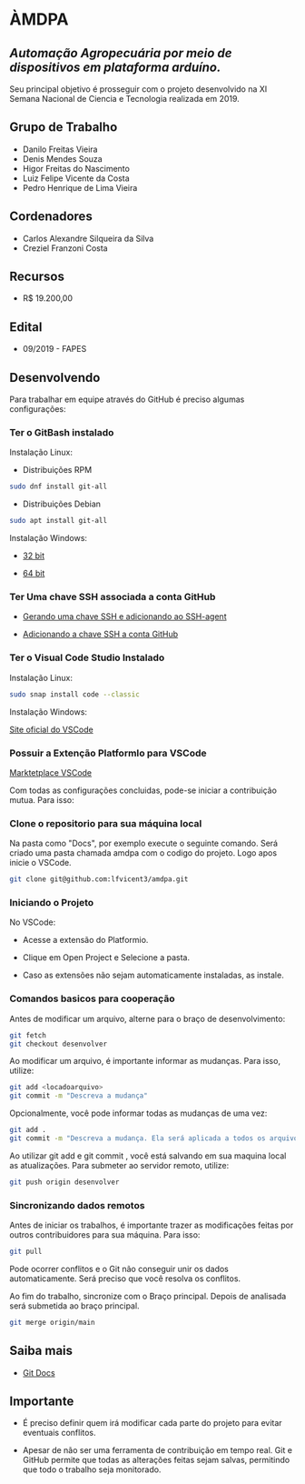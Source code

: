# ÀMDPA

## _Automação Agropecuária por meio de dispositivos em plataforma arduíno._

Seu principal objetivo é prosseguir com o projeto desenvolvido na XI Semana Nacional de Ciencia e Tecnologia realizada em 2019.

## Grupo de Trabalho

- Danilo Freitas Vieira
- Denis Mendes Souza
- Higor Freitas do Nascimento
- Luiz Felipe Vicente da Costa
- Pedro Henrique de Lima Vieira

## Cordenadores

- Carlos Alexandre Silqueira da Silva
- Creziel Franzoni Costa
  
## Recursos

- R$ 19.200,00

## Edital

- 09/2019 - FAPES

## Desenvolvendo

Para trabalhar em equipe através do GitHub é preciso algumas configurações:

### Ter o GitBash instalado

Instalação Linux:

- Distribuições RPM

```sh
sudo dnf install git-all
```

- Distribuições Debian

```sh
sudo apt install git-all
```

Instalação Windows:

- [32 bit](https://github.com/git-for-windows/git/releases/download/v2.30.1.windows.1/Git-2.30.1-32-bit.exe)
  
- [64 bit](https://github.com/git-for-windows/git/releases/download/v2.30.1.windows.1/Git-2.30.1-64-bit.exe)

### Ter Uma chave SSH associada a conta GitHub

- [Gerando uma chave SSH e adicionando ao SSH-agent](https://docs.github.com/pt/github/authenticating-to-github/generating-a-new-ssh-key-and-adding-it-to-the-ssh-agent)

- [Adicionando a chave SSH a conta GitHub](https://docs.github.com/pt/github/authenticating-to-github/adding-a-new-ssh-key-to-your-github-account)

### Ter o Visual Code Studio Instalado

Instalação Linux:

```sh
sudo snap install code --classic
```

Instalação Windows:

[Site oficial do VSCode](https://code.visualstudio.com/download)

### Possuir a Extenção PlatformIo para VSCode

[Marktetplace VSCode](https://marketplace.visualstudio.com/items?itemName=platformio.platformio-ide)

Com todas as configurações concluidas, pode-se iniciar a contribuição mutua. Para isso:

### Clone o repositorio para sua máquina local

Na pasta como "Docs", por exemplo execute o seguinte comando. Será criado uma pasta chamada amdpa com o codigo do projeto. Logo apos inicie o VSCode.

```sh
git clone git@github.com:lfvicent3/amdpa.git
```

### Iniciando o Projeto

No VSCode:

- Acesse a extensão do Platformio.

- Clique em Open Project e Selecione a pasta.

- Caso as extensões não sejam automaticamente instaladas, as instale.

### Comandos basicos para cooperação

Antes de modificar um arquivo, alterne para o braço de desenvolvimento:

```sh
git fetch
git checkout desenvolver
```

Ao modificar um arquivo, é importante informar as mudanças. Para isso, utilize:

```sh
git add <locadoarquivo>
git commit -m "Descreva a mudança"
```

Opcionalmente, você pode informar todas as mudanças de uma vez:

```sh
git add .
git commit -m "Descreva a mudança. Ela será aplicada a todos os arquivos modificados"
```

Ao utilizar git add e git commit , você está salvando em sua maquina local as atualizações. Para submeter ao servidor remoto, utilize:

```sh
git push origin desenvolver
```

### Sincronizando dados remotos

Antes de iniciar os trabalhos, é importante trazer as modificações feitas por outros contribuidores para sua máquina. Para isso:

```sh
git pull
```

Pode ocorrer conflitos e o Git não conseguir unir os dados automaticamente. Será preciso que você resolva os conflitos.

Ao fim do trabalho, sincronize com o Braço principal. Depois de analisada será submetida ao braço principal.

```sh
git merge origin/main
```

## Saiba mais

- [Git Docs](https://git-scm.com/book/en/v2/)

## Importante

- É preciso definir quem irá modificar cada parte do projeto para evitar eventuais conflitos.

- Apesar de não ser uma ferramenta de contribuição em tempo real. Git e GitHub permite que todas as alterações feitas sejam salvas, permitindo que todo o trabalho seja monitorado.
